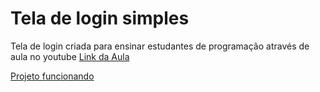# Tela de login simples

Tela de login criada para ensinar estudantes de programação através de aula no youtube
[Link da Aula](https://www.youtube.com/watch?v=1BGYXamH5Vk&ab_channel=EliasSantana)

[Projeto funcionando](https://eliassantanadias.github.io/telaLoginSimples/)